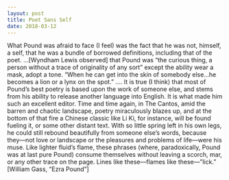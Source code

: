 ```yaml
---
layout: post
title: Poet Sans Self
date: 2018-03-12
---
```

What Pound was afraid to face (I feel) was the fact that he was not, himself, a self, that he was a bundle of borrowed definitions, including that of the poet. ...[Wyndham Lewis observed] that Pound was “the curious thing, a person without a trace of originality of any sort” except the ability wear a mask, adopt a tone. “When he can get into the skin of somebody else...he becomes a lion or a lynx on the spot.”
….
It is true (I think) that most of Pound’s best poetry is based upon the work of someone else, and stems from his ability to release another language into English. It is what made him such an excellent editor. Time and time again, in The Cantos, amid the barren and chaotic landscape, poetry miraculously blazes up, and at the bottom of that fire a Chinese classic like Li Ki, for instance, will be found fueling it, or some other distant text. With so little spring left in his own legs, he could still rebound beautifully from someone else’s words, because they––not love or landscape or the pleasures and problems of life––were his muse. Like lighter fluid’s flame, these phrases (where, paradoxically, Pound was at last pure Pound) consume themselves without leaving a scorch, mar, or any other trace on the page. Lines like these––flames like these––”lick.”
[William Gass, “Ezra Pound”]
